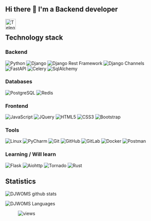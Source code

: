 ## Hi there 👋 I'm a Backend developer
<a href="https://t.me/Akbar_Yusupov1">
  <img align="left" alt="Telegram" width="33px" src="https://camo.githubusercontent.com/5c1975da7d9ab735ceb71c57b6c7e48ff3e08ca4/68747470733a2f2f6564656e742e6769746875622e696f2f537570657254696e7949636f6e732f696d616765732f7376672f74656c656772616d2e737667">
</a>
<br/>

## Technology stack

### Backend
![Python](https://img.shields.io/badge/python-%233776AB.svg?&style=for-the-badge&logo=python&logoColor=white)
![Django](https://img.shields.io/badge/django-%23092E20.svg?&style=for-the-badge&logo=django&logoColor=white)
![Django Rest Framework](https://img.shields.io/badge/DRF-%239B9B9B?style=for-the-badge&logo=django&logoColor=white)
![Django Channels](https://img.shields.io/badge/Django_Channels-46a2f1?style=for-the-badge&logo=django&logoColor=white)
![FastAPI](https://img.shields.io/badge/fastapi-%23009688.svg?&style=for-the-badge&logo=fastapi&logoColor=white)
![Celery](https://img.shields.io/badge/celery-%2337814A.svg?&style=for-the-badge&logo=celery&logoColor=white)
![SqlAlchemy](https://img.shields.io/badge/SqlAlchemy-%23EAB300?style=for-the-badge&logo=SqlAlchemy&logoColor=white)

### Databases
![PostgreSQL](https://img.shields.io/badge/postgresql-%23336791.svg?&style=for-the-badge&logo=postgresql&logoColor=white)
![Redis](https://img.shields.io/badge/redis-%23DC382D.svg?&style=for-the-badge&logo=redis&logoColor=white)

### Frontend
![JavaScript](https://img.shields.io/badge/javascript-%23F7DF1E.svg?&style=for-the-badge&logo=javascript&logoColor=white)
![JQuery](https://img.shields.io/badge/jquery-%230769AD.svg?&style=for-the-badge&logo=jquery&logoColor=white)
![HTML5](https://img.shields.io/badge/html5-%23E34F26.svg?&style=for-the-badge&logo=html5&logoColor=white)
![CSS3](https://img.shields.io/badge/css3-%231572B6.svg?&style=for-the-badge&logo=css3&logoColor=white)
![Bootstrap](https://img.shields.io/badge/bootstrap-%237952B3.svg?&style=for-the-badge&logo=bootstrap&logoColor=white)

### Tools
![Linux](https://img.shields.io/badge/linux-%23FCC624.svg?&style=for-the-badge&logo=linux&logoColor=black)
![PyCharm](https://img.shields.io/badge/pycharm-%23000000.svg?&style=for-the-badge&logo=pycharm&logoColor=white)
![Git](https://img.shields.io/badge/git-%23F05032.svg?&style=for-the-badge&logo=git&logoColor=white)
![GitHub](https://img.shields.io/badge/github-%23181717.svg?&style=for-the-badge&logo=github&logoColor=white)
![GitLab](https://img.shields.io/badge/gitlab-%23FCA121.svg?&style=for-the-badge&logo=gitlab&logoColor=black)
![Docker](https://img.shields.io/badge/docker-%232496ED.svg?&style=for-the-badge&logo=docker&logoColor=white)
![Postman](https://img.shields.io/badge/postman-%23FF6C37.svg?&style=for-the-badge&logo=postman&logoColor=white)

### Learning / Will learn
![Flask](https://img.shields.io/badge/flask-%23000000.svg?&style=for-the-badge&logo=flask&logoColor=white)
![Aiohttp](https://img.shields.io/badge/aiohttp-%232C5BB4.svg?&style=for-the-badge&logo=aiohttp&logoColor=white)
![Tornado](https://img.shields.io/badge/Tornado-%2375AADB?style=for-the-badge&logo=Tornado&logoColor=white)
![Rust](https://img.shields.io/badge/rust-%23000000.svg?&style=for-the-badge&logo=rust&logoColor=white)

## Statistics

![DJWOMS github stats](https://github-readme-stats.vercel.app/api?username=AkbarYusupov2003&show_icons=true&theme=vue&include_all_commits=true&count_private=true)

![DJWOMS Languages](https://github-readme-stats.vercel.app/api/top-langs/?username=AkbarYusupov2003&layout=compact&count_private=true&theme=buefy)

<dl> 
  <dd>
    <img src="https://komarev.com/ghpvc/?username=AkbarYusupov2003&label=Profile%20views&color=0e75b6&style=for-the-badge&color=1d9bf0" alt="views" />
  </dd>  
</dl>  
